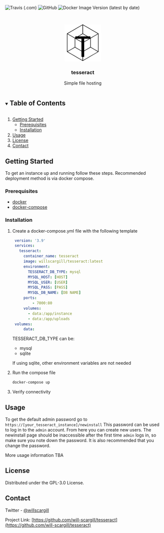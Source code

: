 ![Travis (.com)](https://img.shields.io/travis/com/will-scargill/tesseract?style=for-the-badge)
![GitHub](https://img.shields.io/github/license/will-scargill/tesseract?style=for-the-badge)
![Docker Image Version (latest by date)](https://img.shields.io/docker/v/willscargill/tesseract?style=for-the-badge)

<!-- PROJECT LOGO -->
<br />
<p align="center">
  <a href="https://github.com/will-scargill/tesseract">
    <img src="app/static/images/logo.png" alt="Logo" width="120" height="120">
  </a>

  <h3 align="center">tesseract</h3>

  <p align="center">
    Simple file hosting
  </p>
</p>



<!-- TABLE OF CONTENTS -->
<details open="open">
  <summary><h2 style="display: inline-block">Table of Contents</h2></summary>
  <ol>
    <li>
      <a href="#getting-started">Getting Started</a>
      <ul>
        <li><a href="#prerequisites">Prerequisites</a></li>
        <li><a href="#installation">Installation</a></li>
      </ul>
    </li>
    <li><a href="#usage">Usage</a></li>
    <li><a href="#license">License</a></li>
    <li><a href="#contact">Contact</a></li>
  </ol>
</details>

<!-- GETTING STARTED -->
## Getting Started

To get an instance up and running follow these steps.
Recommended deployment method is via docker compose.

### Prerequisites

* [docker](https://docs.docker.com/engine/install/ubuntu/)
* [docker-compose](https://docs.docker.com/compose/install/)

### Installation

1. Create a docker-compose.yml file with the following template
   ```yaml
    version: '3.9'
    services:
      tesseract:
        container_name: tesseract
        image: willscargill/tesseract:latest
        environment:
          TESSERACT_DB_TYPE: mysql
          MYSQL_HOST: [HOST]
          MYSQL_USER: [USER]
          MYSQL_PASS: [PASS]
          MYSQL_DB_NAME: [DB NAME]
        ports:
            - 7000:80
        volumes:
          - data:/app/instance
          - data:/app/uploads
    volumes:
        data:
   ```
   TESSERACT_DB_TYPE can be:
   * mysql
   * sqlite
   
   If using sqlite, other environment variables are not needed
2. Run the compose file
   ```sh
   docker-compose up
   ```
3. Verify connectivity


<!-- USAGE EXAMPLES -->
## Usage

To get the default admin password go to `https://[your_tesseract_instance]/newinstall`
This password can be used to log in to the `admin` account. From here you can create new users.
The newinstall page should be inaccessible after the first time `admin` logs in, so make sure you note down the password.
It is also recommended that you change the password.

More usage information TBA

<!-- LICENSE -->
## License

Distributed under the GPL-3.0 License.



<!-- CONTACT -->
## Contact

Twitter - [@willscargill](https://twitter.com/willscargill)

Project Link: [https://github.com/will-scargill/tesseract](https://github.com/will-scargill/tesseract)
